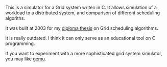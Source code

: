 This is a simulator for a Grid system writen in C. It allows simulation of a workload to a distributed system, and comparison of different scheduling algoriths.

It was built at 2003 for my [diploma thesis](http://students.ceid.upatras.gr/~barelas/proptyxiakh-diplwmatikh-ergasia-barelas.pdf) on Grid scheduling algorithms.

It is really outdated. I think it can only serve as an educational tool on C programming.

If you want to experiment with a more sophisticated grid system simulator, you may like [gemu](https://github.com/barelas/gemu).
